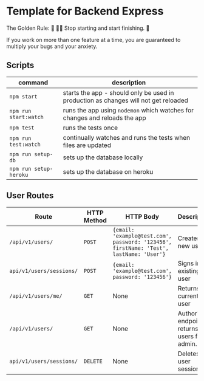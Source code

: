 # Template for Backend Express

The Golden Rule:
🦸 🦸‍♂️ Stop starting and start finishing. 🏁

If you work on more than one feature at a time, you are guaranteed to multiply your bugs and your anxiety.

## Scripts

| command                | description                                                                         |
| ---------------------- | ----------------------------------------------------------------------------------- |
| `npm start`            | starts the app - should only be used in production as changes will not get reloaded |
| `npm run start:watch`  | runs the app using `nodemon` which watches for changes and reloads the app          |
| `npm test`             | runs the tests once                                                                 |
| `npm run test:watch`   | continually watches and runs the tests when files are updated                       |
| `npm run setup-db`     | sets up the database locally                                                        |
| `npm run setup-heroku` | sets up the database on heroku                                                      |

## User Routes

| Route                    | HTTP Method | HTTP Body                                                                              | Description                                        |
| ------------------------ | ----------- | -------------------------------------------------------------------------------------- | -------------------------------------------------- |
| `/api/v1/users/`         | `POST`      | `{email: 'example@test.com', password: '123456', firstName: 'Test', lastName: 'User'}` | Creates new user                                   |
| `api/v1/users/sessions/` | `POST`      | `{email: 'example@test.com', password: '123456'}`                                      | Signs in existing user                             |
| `/api/v1/users/me/`      | `GET`       | None                                                                                   | Returns current user                               |
| `/api/v1/users/`         | `GET`       | None                                                                                   | Authorized endpoint - returns all users for admin. |
| `api/v1/users/sessions/` | `DELETE`    | None                                                                                   | Deletes a user session                             |

